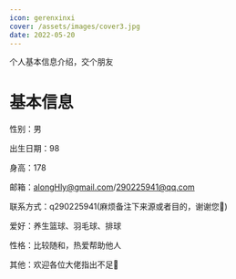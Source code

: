 ```yaml
---
icon: gerenxinxi
cover: /assets/images/cover3.jpg
date: 2022-05-20
---
```

个人基本信息介绍，交个朋友

<!-- more -->

# 基本信息

性别：男

出生日期：98

身高：178

邮箱：<alongHly@gmail.com>/290225941@qq.com

联系方式：q290225941(麻烦备注下来源或者目的，谢谢您🙏)

爱好：养生篮球、羽毛球、排球

性格：比较随和，热爱帮助他人

其他：欢迎各位大佬指出不足🙇
